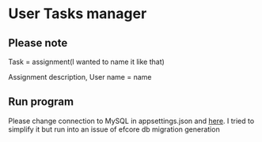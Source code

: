 # User Tasks manager

## Please note
Task = assignment(I wanted to name it like that)


Assignment description, User name = name


## Run program

Please change connection to MySQL in appsettings.json and [here](UserTasks.Infrastructure/Persistance/UserAssignmentsDbContext.cs). I tried to simplify it but
run into an issue of efcore db migration generation

